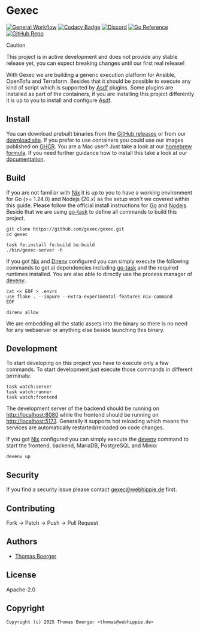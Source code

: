 # Gexec

[![General Workflow](https://github.com/gexec/gexec/actions/workflows/general.yml/badge.svg)](https://github.com/gexec/gexec/actions/workflows/general.yml) [![Codacy Badge](https://app.codacy.com/project/badge/Grade/10812ff088364821976ecaf4341a0225)](https://app.codacy.com/gh/gexec/gexec/dashboard?utm_source=gh&utm_medium=referral&utm_content=&utm_campaign=Badge_grade) [![Discord](https://img.shields.io/discord/1335976189025849395)](https://discord.gg/Yda8rD4ZkJ) [![Go Reference](https://pkg.go.dev/badge/github.com/gexec/gexec.svg)](https://pkg.go.dev/github.com/gexec/gexec) [![GitHub Repo](https://img.shields.io/badge/github-repo-yellowgreen)](https://github.com/gexec/gexec)

> [!CAUTION]
> This project is in active development and does not provide any stable release
> yet, you can expect breaking changes until our first real release!

With Gexec we are building a generic execution platform for Ansible, OpenTofu
and Terraform. Besides that it should be possible to execute any kind of script
which is supported by [Asdf][asdf] plugins. Some plugins are installed as part
of the containers, if you are installing this project differently it is up to
you to install and configure [Asdf][asdf].

## Install

You can download prebuilt binaries from the [GitHub releases][releases] or from
our [download site][downloads]. If you prefer to use containers you could use
our images published on [GHCR][ghcr]. You are a Mac user? Just take a look at
our [homebrew formula][homebrew]. If you need further guidance how to install
this take a look at our [documentation][docs].

## Build

If you are not familiar with [Nix][nix] it is up to you to have a working
environment for Go (>= 1.24.0) and Nodejs (20.x) as the setup won't we covered
within this guide. Please follow the official install instructions for
[Go][golang] and [Nodejs][nodejs]. Beside that we are using [go-task][gotask] to
define all commands to build this project.

```console
git clone https://github.com/gexec/gexec.git
cd gexec

task fe:install fe:build be:build
./bin/gexec-server -h
```

If you got [Nix][nix] and [Direnv][direnv] configured you can simply execute
the following commands to get al dependencies including [go-task][gotask] and
the required runtimes installed. You are also able to directly use the process
manager of [devenv][devenv]:

```console
cat << EOF > .envrc
use flake . --impure --extra-experimental-features nix-command
EOF

direnv allow
```

We are embedding all the static assets into the binary so there is no need for
any webserver or anything else beside launching this binary.

## Development

To start developing on this project you have to execute only a few commands. To
start development just execute those commands in different terminals:

```console
task watch:server
task watch:runner
task watch:frontend
```

The development server of the backend should be running on
[http://localhost:8080](http://localhost:8080) while the frontend should be
running on [http://localhost:5173](http://localhost:5173). Generally it supports
hot reloading which means the services are automatically restarted/reloaded on
code changes.

If you got [Nix][nix] configured you can simply execute the [devenv][devenv]
command to start the frontend, backend, MariaDB, PostgreSQL and Minio:

```console
devenv up
```

## Security

If you find a security issue please contact
[gexec@webhippie.de](mailto:gexec@webhippie.de) first.

## Contributing

Fork -> Patch -> Push -> Pull Request

## Authors

*   [Thomas Boerger](https://github.com/tboerger)

## License

Apache-2.0

## Copyright

```console
Copyright (c) 2025 Thomas Boerger <thomas@webhippie.de>
```

[asdf]: https://asdf-vm.com/
[releases]: https://github.com/gexec/gexec/releases
[downloads]: http://dl.gexec.eu
[ghcr]: https://github.com/orgs/gexec/packages
[homebrew]: https://github.com/gexec/homebrew-gexec
[docs]: https://gexec.eu
[nix]: https://nixos.org/
[golang]: http://golang.org/doc/install.html
[nodejs]: https://nodejs.org/en/download/package-manager/
[gotask]: https://taskfile.dev/installation/
[direnv]: https://direnv.net/
[devenv]: https://devenv.sh/
